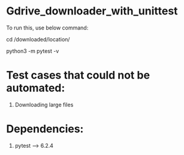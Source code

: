 # Gdrive_downloader_with_unittest


To run this, use below command: 

cd /downloaded/location/

python3 -m pytest -v 



# Test cases that could not be automated: 
  1. Downloading large files 

# Dependencies:
  1. pytest --> 6.2.4
